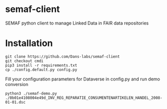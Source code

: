 # semaf-client
SEMAF python client to manage Linked Data in FAIR data repositories

# Installation
```
git clone https://github.com/Dans-labs/semaf-client
git checkout cmdi
pip3 install -r requirements.txt
cp ./config.default.py config.py
```
Fill your configuration parameters for Dataverse in config.py and run demo conversion
```
python3 ./semaf-demo.py ./0b01e4108004e49d_INV_REG_REPARATIE_CONSUMENTENARTIKELEN_HANDEL_2008-01-01.dsc
```
